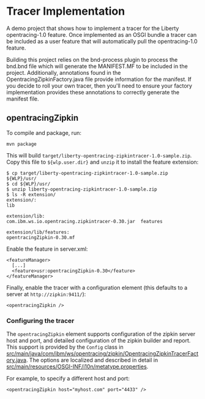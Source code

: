# Tracer Implementation

A demo project that shows how to implement a tracer for the Liberty opentracing-1.0 feature.
Once implemented as an OSGI bundle a tracer can be included as a user feature that will automatically
pull the opentracing-1.0 feature. 

Building this project relies on the bnd-process plugin to process the bnd.bnd file which will generate
the MANIFEST.MF to be included in the project. Additionally, annotations found in the OpentracingZipkinFactory.java
file provide information for the manifest. If you decide to roll your own tracer, then you'll need to ensure your factory
implementation provides these annotations to correctly generate the manifest file.

## opentracingZipkin

To compile and package, run:

    mvn package

This will build `target/liberty-opentracing-zipkintracer-1.0-sample.zip`. Copy this file to `${wlp.user.dir}`
and `unzip` it to install the feature extension:

    $ cp target/liberty-opentracing-zipkintracer-1.0-sample.zip ${WLP}/usr/
    $ cd ${WLP}/usr/
    $ unzip liberty-opentracing-zipkintracer-1.0-sample.zip
    $ ls -R extension/
    extension/:
    lib
    
    extension/lib:
    com.ibm.ws.io.opentracing.zipkintracer-0.30.jar  features
    
    extension/lib/features:
    opentracingZipkin-0.30.mf

Enable the feature in server.xml:

    <featureManager>
      [...]
      <feature>usr:opentracingZipkin-0.30</feature>
    </featureManager>

Finally, enable the tracer with a configuration element (this defaults to a server at `http://zipkin:9411/`):

    <opentracingZipkin />

### Configuring the tracer

The `opentracingZipkin` element supports configuration of the zipkin server host and port,
and detailed configuration of the zipkin builder and report. This support is provided by
the `Config` class in [src/main/java/com/ibm/ws/opentracing/zipkin/OpentracingZipkinTracerFactory.java](src/main/java/com/ibm/ws/opentracing/zipkin/OpentracingZipkinTracerFactory.java).
The options are localized and described in detail in [src/main/resources/OSGI-INF/i10n/metatype.properties](src/main/resources/OSGI-INF/i10n/metatype.properties).

For example, to specify a different host and port:

    <opentracingZipkin host="myhost.com" port="4433" />
